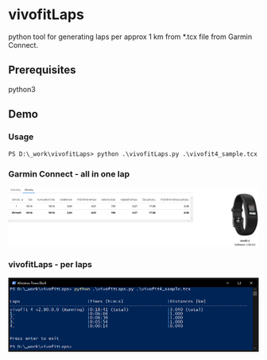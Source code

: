 # vivofitLaps
python tool for generating laps per approx 1 km from \*.tcx file from Garmin Connect.

## Prerequisites
python3

## Demo
### Usage
```
PS D:\_work\vivofitLaps> python .\vivofitLaps.py .\vivofit4_sample.tcx
```
### Garmin Connect - all in one lap
![GC](gc.png)
### vivofitLaps - per laps 
![vivofitLaps](vivofitLaps.png)
